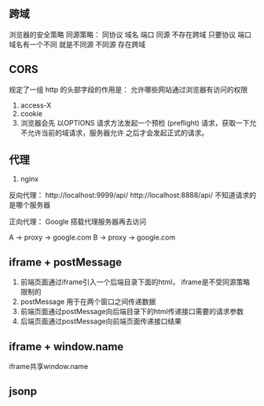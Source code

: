 ## 跨域
浏览器的安全策略
同源策略：
同协议 域名 端口   同源  不存在跨域
只要协议 端口 域名有一个不同 就是不同源
不同源  存在跨域

## CORS
规定了一组 http 的头部字段的作用是：
允许哪些网站通过浏览器有访问的权限
1. access-X
2. cookie
3. 浏览器会先 以OPTIONS 请求方法发起一个预检 (preflight) 请求，获取一下允不允许当前的域请求，服务器允许
    之后才会发起正式的请求。

## 代理
1. nginx

反向代理：
http://localhost:9999/api/
http://localhost:8888/api/
不知道请求的是哪个服务器

正向代理：
Google
搭载代理服务器再去访问

A -> proxy -> google.com
B -> proxy -> google.com

## iframe + postMessage
1. 前端页面通过iframe引入一个后端目录下面的html，
   iframe是不受同源策略限制的
2. postMessage 用于在两个窗口之间传递数据
3. 前端页面通过postMessage向后端目录下的html传递接口需要的请求参数
4. 后端页面通过postMessage向前端页面传递接口结果

## iframe + window.name
iframe共享window.name

## jsonp
